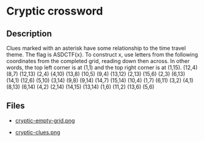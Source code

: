 # Cryptic crossword

## Description

Clues marked with an asterisk have some relationship to the time travel theme.
The flag is ASDCTF{x}. To construct x, use letters from the following coordinates from the completed grid, reading down then across. In other words, the top left corner is at (1,1) and the top right corner is at (1,15).
(12,4) (8,7) (12,13) (2,4) (4,10) (13,8) (10,5) (9,4) (13,12) (2,13) (15,6) (2,3) (6,13) (14,1) (12,6) (5,10) (3,14) (9,8) (9,14) (14,7) (15,14) (10,4) (1,7) (6,11) (3,2) (4,1) (8,13) (6,14) (4,2) (2,14) (14,15) (13,14) (1,6) (11,2) (13,6) (5,6)

## Files

* [cryptic-empty-grid.png](files/cryptic-empty-grid.png)

* [cryptic-clues.png](files/cryptic-clues.png)

